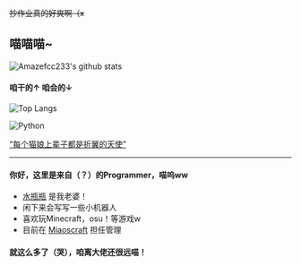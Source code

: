 ~~抄作业真的好爽啊（x~~

## 喵喵喵~

![Amazefcc233's github stats](https://github-readme-stats.vercel.app/api?username=Amazefcc233&show_icons=true&count_private=true&include_all_commits=true&bg_color=30,e96443,904e95&title_color=fff&text_color=fff&icon_color=fff)

#### 咱干的↑ 咱会的↓


![Top Langs](https://github-readme-stats.vercel.app/api/top-langs/?username=Amazefcc233&count_private=true&layout=compact&bg_color=30,e96443,904e95&title_color=fff&text_color=fff)


![Python](https://img.shields.io/badge/-Python-blue?style=flat-square&logo=Python&labelColor=blue&logoColor=fff)



[“每个猫娘上辈子都是折翼的天使”](https://xn--i8s707m.xyz/)

----

#### 你好，这里是来自（？）的Programmer，喵呜ww

- [水瓶瓶](https://github.com/fantasyzhjk) 是我老婆！
- 闲下来会写写一些小机器人
- 喜欢玩Minecraft，osu！等游戏w
- 目前在 [Miaoscraft](https://miaoscraft.cn/) 担任管理

#### 就这么多了（哭），咱离大佬还很远喵！
